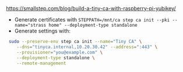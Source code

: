https://smallstep.com/blog/build-a-tiny-ca-with-raspberry-pi-yubikey/

- Generate certificates with `STEPPATH=/mnt/ca step ca init --pki --name="strass home" --deployment-type standalone`
- Generate settings with:
```bash
 sudo --preserve-env step ca init --name="Tiny CA" \
    --dns="tinyca.internal,10.20.30.42" --address=":443" \
    --provisioner="you@example.com" \
    --deployment-type standalone \
    --remote-management
```